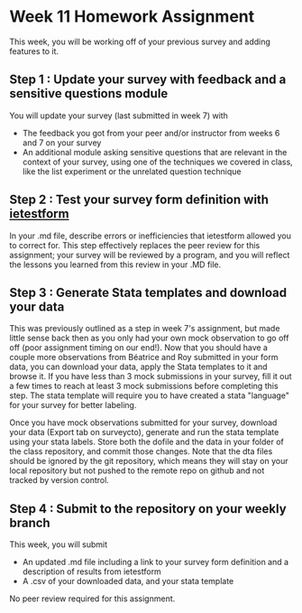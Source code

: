 # Week 11 Homework Assignment

This week, you will be working off of your previous survey and adding features to it.

## Step 1 : Update your survey with feedback and a sensitive questions module

You will update your survey (last submitted in week 7) with
- The feedback you got from your peer and/or instructor from weeks 6 and 7 on your survey
- An additional module asking sensitive questions that are relevant in the context of your survey, using one of the techniques we covered in class, like the list experiment or the unrelated question technique

## Step 2 : Test your survey form definition with [ietestform](https://dimewiki.worldbank.org/Ietestform)

In your .md file, describe errors or inefficiencies that ietestform allowed you to correct for. This step effectively replaces the peer review for this assignment; your survey will be reviewed by a program, and you will reflect the lessons you learned from this review in your .MD file.

## Step 3 : Generate Stata templates and download your data

This was previously outlined as a step in week 7's assignment, but made little sense back then as you only had your own mock observation to go off off (poor assignment timing on our end!). Now that you should have a couple more observations from Béatrice and Roy submitted in your form data, you can download your data, apply the Stata templates to it and browse it. If you have less than 3 mock submissions in your survey, fill it out a few times to reach at least 3 mock submissions before completing this step. The stata template will require you to have created a stata "language" for your survey for better labeling.

Once you have mock observations submitted for your survey, download your data (Export tab on surveycto), generate and run the stata template using your stata labels. Store both the dofile and the data in your folder of the class repository, and commit those changes. Note that the dta files should be ignored by the git repository, which means they will stay on your local repository but not pushed to the remote repo on github and not tracked by version control.

## Step 4 : Submit to the repository on your weekly branch

This week, you will submit
- An updated .md file including a link to your survey form definition and a description of results from ietestform
- A .csv of your downloaded data, and your stata template

No peer review required for this assignment. 
